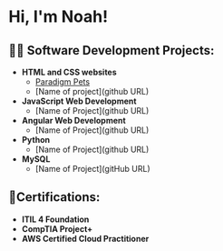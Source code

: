 <h1>Hi, I'm Noah!</h1>

<h2>👨‍💻 Software Development Projects:</h2>

- <b>HTML and CSS websites</b>
  - [Paradigm Pets](https://github.com/NoahDBaldwin/ParadigmPets-Webpage)
  - [Name of project](github URL)
- <b>JavaScript Web Development</b>
  - [Name of Project](github URL) 
- <b>Angular Web Development</b>
  - [Name of Project](github URL)
- <b>Python</b>
  - [Name of Project](github URL)
- <b>MySQL</b>
  - [Name of Project](gitHub URL)
 
<h2>📜Certifications:</h2>

- <b>ITIL 4 Foundation</b>
- <b>CompTIA Project+</b>
- <b>AWS Certified Cloud Practitioner</b>

<!--
Here are some ideas to get you started:

- 🔭 I’m currently working on ...
- 🌱 I’m currently learning ...
- 👯 I’m looking to collaborate on ...
- 🤔 I’m looking for help with ...
- 💬 Ask me about ...
- 📫 How to reach me: ...
- 😄 Pronouns: ...
- ⚡ Fun fact: ...
-->
